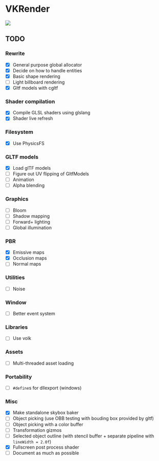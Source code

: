 # VKRender

![](https://user-images.githubusercontent.com/17355488/55602406-c74e5f80-573b-11e9-83c4-772f1abc79d6.png)

## TODO

### Rewrite
- [x] General purpose global allocator
- [x] Decide on how to handle entities
- [x] Basic shape rendering
- [ ] Light billboard rendering
- [x] Gltf models with cgltf

### Shader compilation
- [x] Compile GLSL shaders using glslang
- [x] Shader live refresh

### Filesystem
- [x] Use PhysicsFS

### GLTF models
- [x] Load glTF models
- [ ] Figure out UV flipping of GltfModels
- [ ] Animation
- [ ] Alpha blending

### Graphics
- [ ] Bloom
- [ ] Shadow mapping
- [ ] Forward+ lighting
- [ ] Global illumination

### PBR
- [x] Emissive maps
- [x] Occlusion maps
- [ ] Normal maps

### Utilities
- [ ] Noise

### Window
- [ ] Better event system

### Libraries
- [ ] Use volk

### Assets
- [ ] Multi-threaded asset loading

### Portability
- [ ] `#define`s for dllexport (windows)

### Misc
- [x] Make standalone skybox baker
- [ ] Object picking (use OBB testing with bouding box provided by gltf)
- [ ] Object picking with a color buffer
- [ ] Transformation gizmos
- [ ] Selected object outline (with stencil buffer + separate pipeline with `lineWidth = 2.0f`)
- [x] Fullscreen post process shader
- [ ] Document as much as possible
